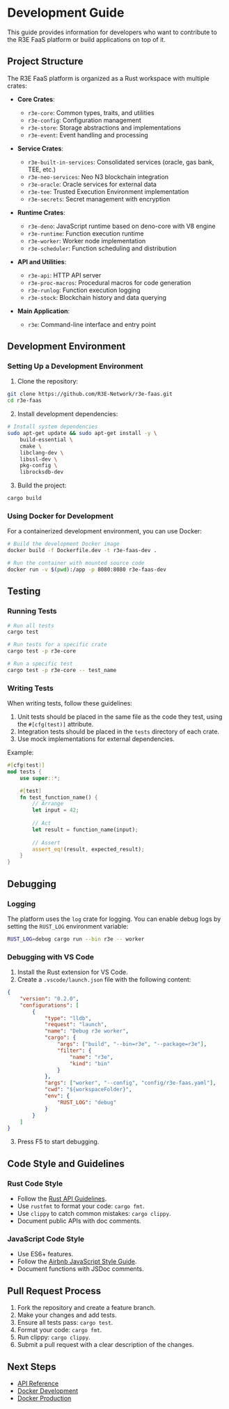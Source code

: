 # Development Guide

This guide provides information for developers who want to contribute to the R3E FaaS platform or build applications on top of it.

## Project Structure

The R3E FaaS platform is organized as a Rust workspace with multiple crates:

- **Core Crates**:
  - `r3e-core`: Common types, traits, and utilities
  - `r3e-config`: Configuration management
  - `r3e-store`: Storage abstractions and implementations
  - `r3e-event`: Event handling and processing

- **Service Crates**:
  - `r3e-built-in-services`: Consolidated services (oracle, gas bank, TEE, etc.)
  - `r3e-neo-services`: Neo N3 blockchain integration
  - `r3e-oracle`: Oracle services for external data
  - `r3e-tee`: Trusted Execution Environment implementation
  - `r3e-secrets`: Secret management with encryption

- **Runtime Crates**:
  - `r3e-deno`: JavaScript runtime based on deno-core with V8 engine
  - `r3e-runtime`: Function execution runtime
  - `r3e-worker`: Worker node implementation
  - `r3e-scheduler`: Function scheduling and distribution

- **API and Utilities**:
  - `r3e-api`: HTTP API server
  - `r3e-proc-macros`: Procedural macros for code generation
  - `r3e-runlog`: Function execution logging
  - `r3e-stock`: Blockchain history and data querying

- **Main Application**:
  - `r3e`: Command-line interface and entry point

## Development Environment

### Setting Up a Development Environment

1. Clone the repository:

```bash
git clone https://github.com/R3E-Network/r3e-faas.git
cd r3e-faas
```

2. Install development dependencies:

```bash
# Install system dependencies
sudo apt-get update && sudo apt-get install -y \
    build-essential \
    cmake \
    libclang-dev \
    libssl-dev \
    pkg-config \
    librocksdb-dev
```

3. Build the project:

```bash
cargo build
```

### Using Docker for Development

For a containerized development environment, you can use Docker:

```bash
# Build the development Docker image
docker build -f Dockerfile.dev -t r3e-faas-dev .

# Run the container with mounted source code
docker run -v $(pwd):/app -p 8080:8080 r3e-faas-dev
```

## Testing

### Running Tests

```bash
# Run all tests
cargo test

# Run tests for a specific crate
cargo test -p r3e-core

# Run a specific test
cargo test -p r3e-core -- test_name
```

### Writing Tests

When writing tests, follow these guidelines:

1. Unit tests should be placed in the same file as the code they test, using the `#[cfg(test)]` attribute.
2. Integration tests should be placed in the `tests` directory of each crate.
3. Use mock implementations for external dependencies.

Example:

```rust
#[cfg(test)]
mod tests {
    use super::*;

    #[test]
    fn test_function_name() {
        // Arrange
        let input = 42;
        
        // Act
        let result = function_name(input);
        
        // Assert
        assert_eq!(result, expected_result);
    }
}
```

## Debugging

### Logging

The platform uses the `log` crate for logging. You can enable debug logs by setting the `RUST_LOG` environment variable:

```bash
RUST_LOG=debug cargo run --bin r3e -- worker
```

### Debugging with VS Code

1. Install the Rust extension for VS Code.
2. Create a `.vscode/launch.json` file with the following content:

```json
{
    "version": "0.2.0",
    "configurations": [
        {
            "type": "lldb",
            "request": "launch",
            "name": "Debug r3e worker",
            "cargo": {
                "args": ["build", "--bin=r3e", "--package=r3e"],
                "filter": {
                    "name": "r3e",
                    "kind": "bin"
                }
            },
            "args": ["worker", "--config", "config/r3e-faas.yaml"],
            "cwd": "${workspaceFolder}",
            "env": {
                "RUST_LOG": "debug"
            }
        }
    ]
}
```

3. Press F5 to start debugging.

## Code Style and Guidelines

### Rust Code Style

- Follow the [Rust API Guidelines](https://rust-lang.github.io/api-guidelines/).
- Use `rustfmt` to format your code: `cargo fmt`.
- Use `clippy` to catch common mistakes: `cargo clippy`.
- Document public APIs with doc comments.

### JavaScript Code Style

- Use ES6+ features.
- Follow the [Airbnb JavaScript Style Guide](https://github.com/airbnb/javascript).
- Document functions with JSDoc comments.

## Pull Request Process

1. Fork the repository and create a feature branch.
2. Make your changes and add tests.
3. Ensure all tests pass: `cargo test`.
4. Format your code: `cargo fmt`.
5. Run clippy: `cargo clippy`.
6. Submit a pull request with a clear description of the changes.

## Next Steps

- [API Reference](./api-reference.md)
- [Docker Development](./docker-development.md)
- [Docker Production](./docker-production.md)
